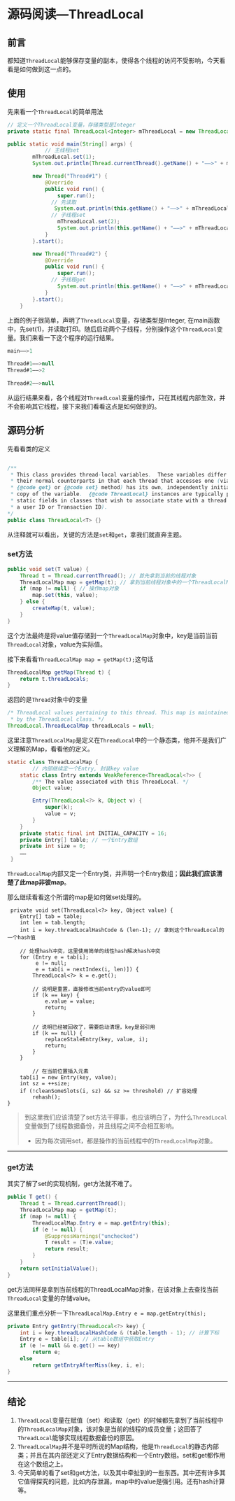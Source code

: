 # 源码阅读—ThreadLocal

## 前言

都知道`ThreadLocal`能够保存变量的副本，使得各个线程的访问不受影响，今天看看是如何做到这一点的。

## 使用

先来看一个`ThreadLocal`的简单用法

```java
// 定义一个ThreadLocal变量，存储类型是Integer
private static final ThreadLocal<Integer> mThreadLocal = new ThreadLocal<>();

public static void main(String[] args) {
  			// 主线程set
        mThreadLocal.set(1);
        System.out.println(Thread.currentThread().getName() + "——>" + mThreadLocal.get());

        new Thread("Thread#1") {
            @Override
            public void run() {
                super.run();
              // 先读取
               System.out.println(this.getName() + "——>" + mThreadLocal.get());
              // 子线程set
                mThreadLocal.set(2);
                System.out.println(this.getName() + "——>" + mThreadLocal.get());
            }
        }.start();

        new Thread("Thread#2") {
            @Override
            public void run() {
                super.run();
              // 子线程get
                System.out.println(this.getName() + "——>" + mThreadLocal.get());
            }
        }.start();
    }

```

上面的例子很简单，声明了`ThreadLocal`变量，存储类型是Integer, 在main函数中，先set(1)，并读取打印。随后启动两个子线程，分别操作这个`ThreadLocal`变量。我们来看一下这个程序的运行结果。

```java
main——>1
  
Thread#1——>null
Thread#1——>2
  
Thread#2——>null
```

从运行结果来看，各个线程对`ThreadLcoal`变量的操作，只在其线程内部生效，并不会影响其它线程，接下来我们看看这点是如何做到的。

## 源码分析

先看看类的定义

```java

/**
 * This class provides thread-local variables.  These variables differ from
 * their normal counterparts in that each thread that accesses one (via its
 * {@code get} or {@code set} method) has its own, independently initialized
 * copy of the variable.  {@code ThreadLocal} instances are typically private
 * static fields in classes that wish to associate state with a thread (e.g.,
 * a user ID or Transaction ID).
*/
public class ThreadLocal<T> {}
```

从注释就可以看出，关键的方法是`set`和`get`，拿我们就直奔主题。

### set方法

```java
public void set(T value) {
    Thread t = Thread.currentThread(); // 首先拿到当前的线程对象
    ThreadLocalMap map = getMap(t); // 拿到当前线程对象中的一个ThreadLocalMap实例
    if (map != null) { // 操作map对象
        map.set(this, value);
    } else {
        createMap(t, value);
    }
}
```

这个方法最终是将value值存储到一个`ThreadLocalMap`对象中，key是当前当前`ThreadLocal`对象，value为实际值。

接下来看看`ThreadLocalMap map = getMap(t);`这句话

```java
ThreadLocalMap getMap(Thread t) {
    return t.threadLocals;
}
```

返回的是`Thread`对象中的变量

```java
/* ThreadLocal values pertaining to this thread. This map is maintained
 * by the ThreadLocal class. */
ThreadLocal.ThreadLocalMap threadLocals = null;
```

这里注意`ThreadLocalMap`是定义在`ThreadLocal`中的一个静态类，他并不是我们广义理解的Map，看看他的定义。

```java
static class ThreadLocalMap {
		// 内部继续定一个Entry, 封装key value
    static class Entry extends WeakReference<ThreadLocal<?>> {
        /** The value associated with this ThreadLocal. */
        Object value;

        Entry(ThreadLocal<?> k, Object v) {
            super(k);
            value = v;
        }
    }
    private static final int INITIAL_CAPACITY = 16;
    private Entry[] table; // 一个Entry数组
    private int size = 0;
    ……
 }
```

`ThreadLocalMap`内部又定一个Entry类，并声明一个Entry数组；**因此我们应该清楚了此map非彼map**。

那么继续看看这个所谓的map是如何做set处理的。

```
 private void set(ThreadLocal<?> key, Object value) {
    Entry[] tab = table;
    int len = tab.length;
    int i = key.threadLocalHashCode & (len-1); // 拿到这个ThreadLocal的一个hash值
    
    // 处理hash冲突，这里使用简单的线性hash解决hash冲突
    for (Entry e = tab[i];
         e != null;
         e = tab[i = nextIndex(i, len)]) {
        ThreadLocal<?> k = e.get();
        
        // 说明是重置，直接修改当前entry的value即可
        if (k == key) {
            e.value = value;
            return;
        }
        
        // 说明已经被回收了，需要启动清理，key是弱引用
        if (k == null) {
            replaceStaleEntry(key, value, i);
            return;
        }
    }
		
		// 在当前位置插入元素
    tab[i] = new Entry(key, value);
    int sz = ++size;
    if (!cleanSomeSlots(i, sz) && sz >= threshold) // 扩容处理
        rehash();
}
```



> 到这里我们应该清楚了set方法干得事，也应该明白了，为什么`ThreadLocal`变量做到了线程数据备份，并且线程之间不会相互影响。
>
> - 因为每次调用set，都是操作的当前线程中的`ThreadLocalMap`对象。

---

### get方法

其实了解了set的实现机制，get方法就不难了。

```java
public T get() {
    Thread t = Thread.currentThread();
    ThreadLocalMap map = getMap(t);
    if (map != null) {
        ThreadLocalMap.Entry e = map.getEntry(this);
        if (e != null) {
            @SuppressWarnings("unchecked")
            T result = (T)e.value;
            return result;
        }
    }
    return setInitialValue();
}
```

get方法同样是拿到当前线程的ThreadLocalMap对象，在该对象上去查找当前`ThreadLocal`变量的存储value。

这里我们重点分析一下`ThreadLocalMap.Entry e = map.getEntry(this);`

```java
private Entry getEntry(ThreadLocal<?> key) {
    int i = key.threadLocalHashCode & (table.length - 1); // 计算下标
    Entry e = table[i]; // 从table数组中获取Entry
    if (e != null && e.get() == key)
        return e;
    else
        return getEntryAfterMiss(key, i, e);
}
```

---



## 结论

1. `ThreadLocal`变量在赋值（set）和读取（get）的时候都先拿到了当前线程中的`ThreadLocalMap`对象，该对象是当前的线程的成员变量；这回答了`ThreadLocal`能够实现线程数据备份的原因。
2. `ThreadLocalMap`并不是平时所说的Map结构，他是`ThreadLocal`的静态内部类；并且在其内部还定义了Entry数据结构和一个Entry数组。set和get都作用在这个数组之上。
3. 今天简单的看了set和get方法，以及其中牵扯到的一些东西。其中还有许多其它值得探究的问题，比如内存泄漏，map中的value是强引用。还有hash计算等。





